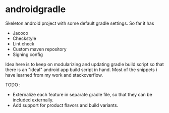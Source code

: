# androidgradle

Skeleton android project with some default gradle settings. So far it has

* Jacoco
* Checkstyle
* Lint check
* Custom maven repository
* Signing config

Idea here is to keep on modularizing and updating gradle build script so that there is an "ideal" android app build script in hand. 
Most of the snippets i have learned from my work and stackoverflow. 


TODO :

* Externalize each feature in separate gradle file, so that they can be included externally. 
* Add support for product flavors and build variants. 




